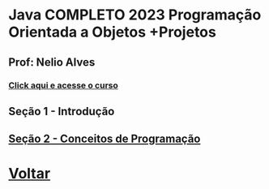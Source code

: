 # Java COMPLETO 2023 Programação Orientada a Objetos +Projetos
## Prof: Nelio Alves

### [Click aqui e acesse o curso](https://www.udemy.com/course/java-curso-completo/)
## Seção 1 - Introdução

## [Seção 2 - Conceitos de Programação](https://github.com/lex4brao/01.CURSOS.E.ESTUDOS/tree/main/03.JAVA.COMPLETO-2023.-.NELIO.ALVES/2-CONCEITOS.DE.PROGRAMACAO)

# [Voltar](https://github.com/lex4brao/01.CURSOS.E.ESTUDOS/blob/main/README.md)
